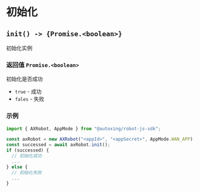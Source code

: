 # 初始化

## `init() -> {Promise.<boolean>}`

初始化实例

### 返回值 `Promise.<boolean>`

初始化是否成功

* `true` - 成功
* `fales` - 失败

### 示例

```typescript
import { AXRobot, AppMode } from "@autoxing/robot-js-sdk";

const axRobot = new AXRobot("<appId>", "<appSecret>", AppMode.WAN_APP);
const successed = await axRobot.init();
if (successed) {
  // 初始化成功
  ...
} else {
  // 初始化失败
  ...
}
```


